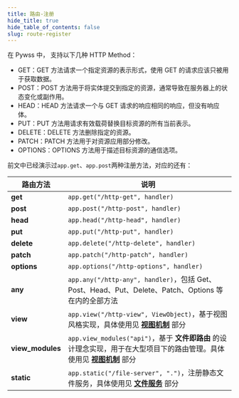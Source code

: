 ```yaml
---
title: 路由-注册
hide_title: true
hide_table_of_contents: false
slug: route-register
---
```


在 Pywss 中， 支持以下几种 HTTP Method：

- GET：GET 方法请求一个指定资源的表示形式，使用 GET 的请求应该只被用于获取数据。
- POST：POST 方法用于将实体提交到指定的资源，通常导致在服务器上的状态变化或副作用。
- HEAD：HEAD 方法请求一个与 GET 请求的响应相同的响应，但没有响应体。
- PUT：PUT 方法用请求有效载荷替换目标资源的所有当前表示。
- DELETE：DELETE 方法删除指定的资源。
- PATCH：PATCH 方法用于对资源应用部分修改。
- OPTIONS：OPTIONS 方法用于描述目标资源的通信选项。

前文中已经演示过`app.get`、`app.post`两种注册方法，对应的还有：

|路由方法|说明|
|---|---|
|**get**|`app.get("/http-get", handler)`|
|**post**|`app.post("/http-post", handler)`|
|**head**|`app.head("/http-head", handler)`|
|**put**|`app.put("/http-put", handler)`|
|**delete**|`app.delete("/http-delete", handler)`|
|**patch**|`app.patch("/http-patch", handler)`|
|**options**|`app.options("/http-options", handler)`|
|**any**|`app.any("/http-any", handler)`，包括 Get、Post、Head、Put、Delete、Patch、Options 等在内的全部方法|
|**view**|`app.view("/http-view", ViewObject)`，基于视图风格实现，具体使用见 [**视图机制**](#视图机制) 部分|
|**view_modules**|`app.view_modules("api")`，基于 **文件即路由** 的设计理念实现，用于在大型项目下的路由管理。具体使用见 [**视图机制**](#视图机制) 部分|
|**static**|`app.static("/file-server", ".")`，注册静态文件服务，具体使用见 [**文件服务**](#文件服务) 部分|
